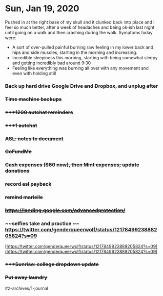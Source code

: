 # Sun, Jan 19, 2020
Pushed in at the right base of my skull and it clunked back into place and I feel so much better, after a week of headaches and being ok-ish last night until going on a walk and then crashing during the walk.
Symptoms today were:
* A sort of over-pulled painful burning raw feeling in my lower back and hips and side muscles, starting in the morning and increasing. 
* Incredible sleepiness this morning, starting with being somewhat sleepy and getting incredibly bad around 9:30
* Feeling like everything was burning all over with any movement and even with holding still

### ~~Back up hard drive Google Drive and Dropbox, and unplug after~~
### ~~Time machine backups~~
### ~~***1200 autchat reminders~~
### ~~***1 autchat~~
### ~~ASL: notes to document~~
### ~~GoFundMe~~
### ~~Cash expenses ($60 now), then Mint expenses; update donations~~
### ~~record asl payback~~
### ~~remind marielle~~
### ~~https://landing.google.com/advancedprotection/~~
### ~~selfies take and practice   ~~ https://twitter.com/genderqueerwolf/status/1217849923888205824?s=09

[https://twitter.com/genderqueerwolf/status/1217849923888205824?s=09](https://twitter.com/genderqueerwolf/status/1217849923888205824?s=09)
### ~~***Sunrise: college dropdown update~~
### ~~Put away laundry~~





#z-archives/1-journal